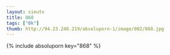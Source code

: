 ```yaml
--- 
layout: sieutv
title: 868
tags: ["0k"]
thumb: http://94.23.248.219/absoluporn-1/image/002/868.jpg
---
```

{% include absoluporn key="868" %} 
